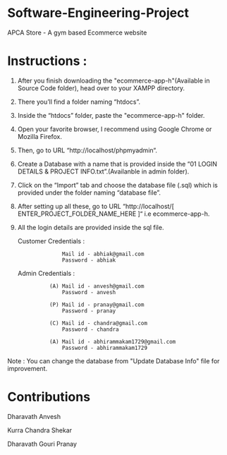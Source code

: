 # Software-Engineering-Project
APCA Store - A gym based Ecommerce website

# Instructions :
1) After you finish downloading the "ecommerce-app-h"(Available in Source Code folder), head over to your XAMPP directory.
2) There you’ll find a folder naming “htdocs”.
3) Inside the “htdocs” folder, paste the "ecommerce-app-h" folder.
4) Open your favorite browser, I recommend using Google Chrome or Mozilla Firefox.
5) Then, go to URL “http://localhost/phpmyadmin“.
6) Create a Database with a name that is provided inside the “01 LOGIN DETAILS & PROJECT INFO.txt”.(Availanble in admin folder).
7) Click on the “Import” tab and choose the database file (.sql) which is provided under the folder naming “database file”.
8) After setting up all these, go to URL “http://localhost/[ ENTER_PROJECT_FOLDER_NAME_HERE ]“ i.e ecommerce-app-h.
9) All the login details are provided inside the sql file.

   Customer Credentials :
   
                     Mail id - abhiak@gmail.com
                     Password - abhiak
                     
   Admin Credentials :
   
                 (A) Mail id - anvesh@gmail.com
                     Password - anvesh
                     
                 (P) Mail id - pranay@gmail.com
                     Password - pranay    
    
                 (C) Mail id - chandra@gmail.com
                     Password - chandra
                     
                 (A) Mail id - abhirammakam1729@gmail.com
                     Password - abhirammakam1729
                   
Note : You can change the database from "Update Database Info" file for improvement.

# Contributions
Dharavath Anvesh

Kurra Chandra Shekar

Dharavath Gouri Pranay
